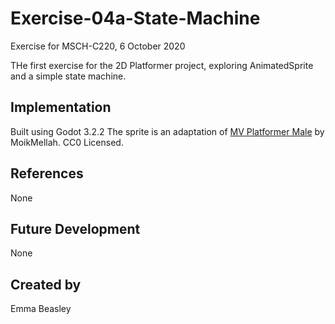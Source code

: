 # Exercise-04a-State-Machine
Exercise for MSCH-C220, 6 October 2020

THe first exercise for the 2D Platformer project, exploring AnimatedSprite and a simple state machine.

## Implementation
Built using Godot 3.2.2
The sprite is an adaptation of [MV Platformer Male](https://opengameart.org/content/mv-platformer-male-32x64) by MoikMellah. CC0 Licensed.

## References
None

## Future Development
None

## Created by 
Emma Beasley
```
